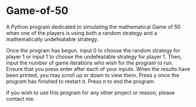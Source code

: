 # Game-of-50
A Python program dedicated to simulating the mathematical Game of 50 when one of the players is using both a random strategy and a mathematically undefeatable strategy.

Once the program has begun, input 0 to choose the random strategy for player 1 or input 1 to choose the undefeatable strategy for player 1.
Then, input the number of game iterations who wish for the program to run.
Ensure that you press enter after each of your inputs.
When the results have been printed, you may scroll up or down to view them.
Press y once the program has finished to restart it. Press n to end the program.

If you wish to use this program for any other project or reason, please contact me.

